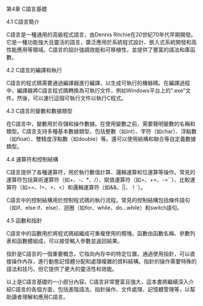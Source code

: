 第4章 C語言基礎

4.1 C語言簡介

C語言是一種通用的高級程式語言，由Dennis Ritchie在20世紀70年代早期開發。它是一種功能強大且靈活的語言，廣泛應用於系統程式設計、嵌入式系統開發和高性能應用等領域。C語言的設計強調效能和可移植性，並提供了豐富的語法和庫函數。

4.2 C語言的編譯和執行

C語言的程式碼需要通過編譯器進行編譯，以生成可執行的機器碼。在編譯過程中，編譯器將C語言程式碼轉換為可執行文件，例如Windows平台上的".exe"文件。然後，可以運行這個可執行文件以執行C程式。

4.3 C語言的變數和數據類型

在C語言中，變數用於存儲和操作數據。在使用變數之前，需要聲明變數的名稱和類型。C語言支持多種基本數據類型，包括整數（如int）、字符（如char）、浮點數（如float）、雙精度浮點數（如double）等。還可以使用結構和聯合等自定義數據類型。

4.4 運算符和控制結構

C語言提供了各種運算符，用於執行數值計算、邏輯運算和位運算等操作。常見的運算符包括算術運算符（如+、-、*、/）、賦值運算符（如=、+=、-=``）、比較運算符（如==、!=、>、<）和邏輯運算符（如&&、||、！`）。

C語言中的控制結構用於控制程式碼的執行流程。常見的控制結構包括條件語句（如if、else if、else）、迴圈（如for、while、do...while）和switch語句。

4.5 函數和指針

C語言中的函數用於將程式碼組織成可重複使用的模塊。函數由函數名稱、參數列表和函數體組成，可以接受輸入參數並返回結果。

指針是C語言的一個重要概念，它指向內存中的特定位置。通過使用指針，可以直接操作內存，進行動態記憶體分配和處理複雜的資料結構。指針的操作需要特殊的語法和技巧，但它提供了更大的靈活性和效能。

以上是C語言基礎的一小部分內容。C語言非常豐富且強大，這本書將繼續深入介紹C語言的各個方面，包括進階語法、指針操作、文件處理、記憶體管理等，以幫助讀者理解和應用C語言。